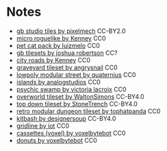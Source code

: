 Notes
===

* [gb studio tiles by pixelmech](https://pixelmech.itch.io/gb-studio-tiles) CC-BY2.0
* [micro roguelike by Kenney](https://kenney-assets.itch.io/micro-roguelike) CC0
* [pet cat pack by luizmelo](https://luizmelo.itch.io/pet-cat-pack) CC0
* [gb tilesets by joshua robertson](https://jrob774.itch.io/gb-tileset-assets) CC?
* [city roads by Kenney](https://kenney-assets.itch.io/city-kit-roads) CC0
* [graveyard tileset by angrysnail](https://angrysnail.itch.io/pixel-art-graveyard-tileset) CC0
* [lowpoly modular street by quaternius](https://quaternius.itch.io/lowpoly-modular-street) CC0
* [islands by analogstudios](https://analogstudios.itch.io/islands) CC0
* [psychic swamp by victoria lacroix](https://arachonteur.itch.io/psychic-swamp) CC0
* [overworld tileset by WaltonSimons](https://waltonsimons.itch.io/16x16-overworld-tileset) CC-BY4.0
* [top down tileset by StoneTrench](https://stonetrench.itch.io/top-down-tileset) CC-BY4.0
* [retro modular dungeon tileset by tophatpanda](https://tophatpanda.itch.io/retro-modular-dungeon-tileset) CC0
* [kitbash by designersoup](https://designersoup.itch.io/free-kitbash-parts) CC-BY4.0
* [gridline by iot](https://iot-games.itch.io/gridline-city) CC0
* [cassettes (voxel) by voxelbytebot](https://voxelbytebot.itch.io/voxel-cassettes) CC0
* [donuts by voxelbytebot](https://voxelbytebot.itch.io/donut) CC0
